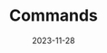 ---
weight: 4
date: "2023-11-28"
title: "Commands"
description: "A list of commands available for controlling SpMp server using the CLI or directly using TCP"
icon: "fa-solid fa-server"
---